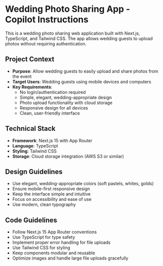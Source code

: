 # Wedding Photo Sharing App - Copilot Instructions

<!-- Use this file to provide workspace-specific custom instructions to Copilot. For more details, visit https://code.visualstudio.com/docs/copilot/copilot-customization#_use-a-githubcopilotinstructionsmd-file -->

This is a wedding photo sharing web application built with Next.js, TypeScript, and Tailwind CSS. The app allows wedding guests to upload photos without requiring authentication.

## Project Context
- **Purpose**: Allow wedding guests to easily upload and share photos from the event
- **Target Users**: Wedding guests using mobile devices and computers
- **Key Requirements**: 
  - No login/authentication required
  - Simple, elegant, wedding-appropriate design
  - Photo upload functionality with cloud storage
  - Responsive design for all devices
  - Clean, user-friendly interface

## Technical Stack
- **Framework**: Next.js 15 with App Router
- **Language**: TypeScript
- **Styling**: Tailwind CSS
- **Storage**: Cloud storage integration (AWS S3 or similar)

## Design Guidelines
- Use elegant, wedding-appropriate colors (soft pastels, whites, golds)
- Ensure mobile-first responsive design
- Keep the interface simple and intuitive
- Focus on accessibility and ease of use
- Use modern, clean typography

## Code Guidelines
- Follow Next.js 15 App Router conventions
- Use TypeScript for type safety
- Implement proper error handling for file uploads
- Use Tailwind CSS for styling
- Keep components modular and reusable
- Optimize images and handle large file uploads gracefully
